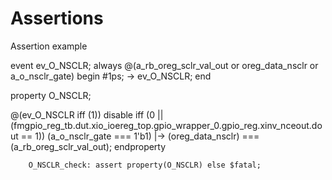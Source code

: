 # Assertions
Assertion example

event ev_O_NSCLR;
always @(a_rb_oreg_sclr_val_out or oreg_data_nsclr or a_o_nsclr_gate) begin
               #1ps;
               -> ev_O_NSCLR;
end

property O_NSCLR; 
   
   @(ev_O_NSCLR iff (1)) disable iff (0 || (fmgpio_reg_tb.dut.xio_ioereg_top.gpio_wrapper_0.gpio_reg.xinv_nceout.dout == 1))
   (a_o_nsclr_gate === 1'b1) |-> (oreg_data_nsclr) ===  (a_rb_oreg_sclr_val_out); 
endproperty 
 
        O_NSCLR_check: assert property(O_NSCLR) else $fatal;
